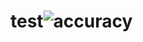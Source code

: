 # test![accuracy](https://user-images.githubusercontent.com/46916169/155210419-402baaed-6d30-4aec-bfc8-4d0bd7fb191e.png)
